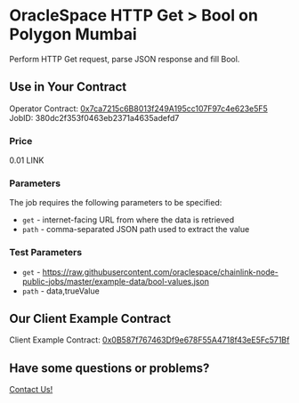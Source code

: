 # OracleSpace HTTP Get > Bool on Polygon Mumbai

Perform HTTP Get request, parse JSON response and fill Bool.

## Use in Your Contract

Operator Contract: [0x7ca7215c6B8013f249A195cc107F97c4e623e5F5](https://mumbai.polygonscan.com/address/0x7ca7215c6B8013f249A195cc107F97c4e623e5F5)  
JobID: 380dc2f353f0463eb2371a4635adefd7

### Price

0.01 LINK

### Parameters

The job requires the following parameters to be specified:

* `get` - internet-facing URL from where the data is retrieved
* `path` - comma-separated JSON path used to extract the value

### Test Parameters

* `get` - https://raw.githubusercontent.com/oraclespace/chainlink-node-public-jobs/master/example-data/bool-values.json
* `path` - data,trueValue

## Our Client Example Contract
  
Client Example Contract: [0x0B587f767463Df9e678F55A4718f43eE5Fc571Bf](https://mumbai.polygonscan.com/address/0x0B587f767463Df9e678F55A4718f43eE5Fc571Bf)

## Have some questions or problems?

[Contact Us!](https://github.com/oraclespace/chainlink-node-public-jobs#contact-us)
